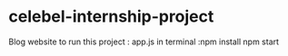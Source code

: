 # celebel-internship-project
Blog website
to run this project : app.js 
in terminal :npm install
            npm start
